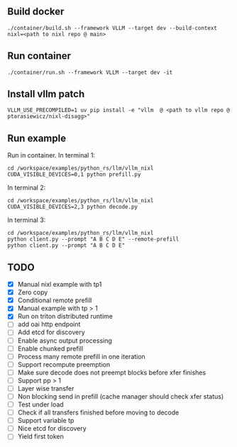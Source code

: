 ## Build docker

```
./container/build.sh --framework VLLM --target dev --build-context nixl=<path to nixl repo @ main>
```

## Run container

```
./container/run.sh --framework VLLM --target dev -it
```

## Install vllm patch

```
VLLM_USE_PRECOMPILED=1 uv pip install -e "vllm  @ <path to vllm repo @ ptarasiewicz/nixl-disagg>"
```


## Run example

Run in container. In terminal 1:

```
cd /workspace/examples/python_rs/llm/vllm_nixl
CUDA_VISIBLE_DEVICES=0,1 python prefill.py
```

In terminal 2:

```
cd /workspace/examples/python_rs/llm/vllm_nixl
CUDA_VISIBLE_DEVICES=2,3 python decode.py
```



In terminal 3:
```
cd /workspace/examples/python_rs/llm/vllm_nixl
python client.py --prompt "A B C D E" --remote-prefill
python client.py --prompt "A B C D E"
```

## TODO

- [x] Manual nixl example with tp1
- [x] Zero copy
- [x] Conditional remote prefill
- [x] Manual example with tp > 1
- [x] Run on triton distributed runtime
- [ ] add oai http endpoint
- [ ] Add etcd for discovery
- [ ] Enable async output processing
- [ ] Enable chunked prefill
- [ ] Process many remote prefill in one iteration
- [ ] Support recompute preemption
- [ ] Make sure decode does not preempt blocks before xfer finishes
- [ ] Support pp > 1
- [ ] Layer wise transfer
- [ ] Non blocking send in prefill (cache manager should check xfer status)
- [ ] Test under load
- [ ] Check if all transfers finished before moving to decode
- [ ] Support variable tp
- [ ] Nice etcd for discovery
- [ ] Yield first token 